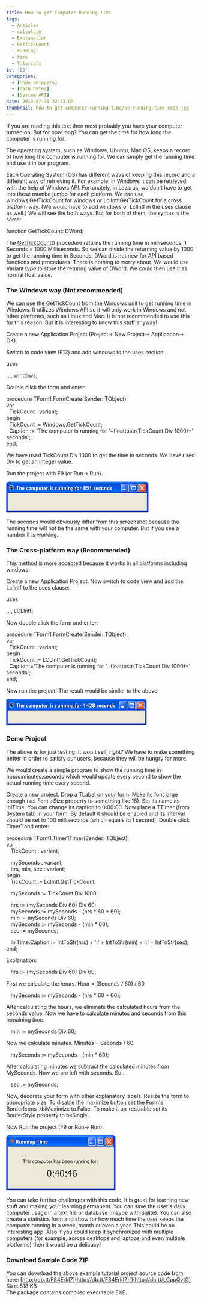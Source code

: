 ```yaml
---
title: How to get Computer Running Time
tags:
  - Articles
  - calculate
  - Explanation
  - GetTickCount
  - running
  - time
  - Tutorials
id: '62'
categories:
  - [Code Snippets]
  - [Math Dates]
  - [System API]
date: 2013-07-31 22:33:00
thumbnail: how-to-get-computer-running-time/pc-running-time-code.jpg
---
```


If you are reading this text then most probably you have your computer turned on. But for how long? You can get the time for how long the computer is running for.
<!-- more -->
  
  
The operating system, such as Windows, Ubuntu, Mac OS, keeps a record of how long the computer is running for. We can simply get the running time and use it in our program.  
  
Each Operating System (OS) has different ways of keeping this record and a different way of retrieving it. For example, in Windows it can be retrieved with the help of Windows API. Fortunately, in Lazarus, we don't have to get into these mumbo jumbo for each platform. We can use windows.GetTickCount for windows or LclIntf.GetTickCount for a cross platform way. (We would have to add windows or LclIntf in the uses clause as well.) We will see the both ways. But for both of them, the syntax is the same:  
  

function GetTickCount: DWord; 

  
The [GetTickCount](http://lazarus-ccr.sourceforge.net/docs/lcl/lclintf/gettickcount.html)() procedure returns the running time in milliseconds. 1 Seconds = 1000 Milliseconds. So we can divide the returning value by 1000 to get the running time in Seconds. DWord is not new for API based functions and procedures. There is nothing to worry about. We would use Variant type to store the returing value of DWord. We could then use it as normal float value.  
  
  
  

### The Windows way (Not recommended)

We can use the GetTickCount from the Windows unit to get running time in Windows. It utilizes Windows API so it will only work in Windows and not other platforms, such as Linux and Mac. It is not recommended to use this for this reason. But it is interesting to know this stuff anyway!  
  
Create a new Application Project (Project-> New Project-> Application-> OK).  
  
Switch to code view (F12) and add windows to the uses section:  
  

uses  
  
..., windows;

  
Double click the form and enter:  
  

procedure TForm1.FormCreate(Sender: TObject);  
var  
  TickCount : variant;  
begin  
  TickCount := Windows.GetTickCount;  
  Caption := 'The computer is running for '+floattostr(TickCount Div 1000)+' seconds';  
end;

  
We have used TickCount Div 1000 to get the time in seconds. We have used Div to get an integer value.  
  
Run the project with F9 (or Run-> Run).  
  

![](how-to-get-computer-running-time/pc-running-time-lazarus.gif)

  
  
  
  
  
The seconds would obviously differ from this screenshot because the running time will not be the same with your computer. But if you see a number it is working.  
  
  

### The Cross-platform way (Recommended)

This method is more accepted because it works in all platforms including windows.  
  
Create a new Application Project. Now switch to code view and add the LclIntf to the uses clause:  
  

uses  
  
..., LCLIntf;

  
Now double click the form and enter:  
  

procedure TForm1.FormCreate(Sender: TObject);  
var  
  TickCount : variant;  
begin  
  TickCount := LCLIntf.GetTickCount;  
  Caption:='The computer is running for '+floattostr(TickCount Div 1000)+' seconds';  
end;

  
Now run the project. The result would be similar to the above.  
  

![](how-to-get-computer-running-time/pc-running-time-lazarus2.gif)

  

### Demo Project

The above is for just testing. It won't sell, right? We have to make something better in order to satisfy our users, because they will be hungry for more.  
  
We would create a simple program to show the running time in hours:minutes:seconds which would update every second to show the actual running time every second.  
  
Create a new project. Drop a TLabel on your form. Make its font large enough (set Font->Size property to something like 18). Set its name as lblTime. You can change its caption to 0:00:00. Now place a TTimer (from System tab) in your form. By default it should be enabled and its interval should be set to 100 milliseconds (which equals to 1 second). Double click Timer1 and enter:  
  

procedure TForm1.Timer1Timer(Sender: TObject);  
var  
   TickCount : variant;  
  
   mySeconds : variant;  
   hrs, min, sec : variant;  
begin  
   TickCount := LclIntf.GetTickCount;  
  
   mySeconds := TickCount Div 1000;  
  
   hrs := (mySeconds Div 60) Div 60;  
   mySeconds := mySeconds - (hrs \* 60 \* 60);  
   min := mySeconds Div 60;  
   mySeconds := mySeconds - (min \* 60);  
   sec := mySeconds;  
  
   lblTime.Caption := IntToStr(hrs) + ':' + IntToStr(min) + ':' + IntToStr(sec);  
end;

  
Explanation:  
  

   hrs := (mySeconds Div 60) Div 60;

  
First we calculate the hours. Hour = (Seconds / 60) / 60  
  

   mySeconds := mySeconds - (hrs \* 60 \* 60);

  
After calculating the hours, we eliminate the calculated hours from the seconds value. Now we have to calculate minutes and seconds from this remaining time.  
  

   min := mySeconds Div 60;

  
Now we calculate minutes. Minutes = Seconds / 60.  
  

   mySeconds := mySeconds - (min \* 60);

  
After calculating minutes we subtract the calculated minutes from MySeconds. Now we are left with seconds. So...  
  

   sec := mySeconds;

  
  
Now, decorate your form with other explanatory labels. Resize the form to appropriate size. To disable the maximize button set the Form's BorderIcons->biMaximize to False. To make it un-resizable set its BorderStyle property to bsSingle.  
  
Now Run the project (F9 or Run-> Run).  
  

![](how-to-get-computer-running-time/running-time-sample-lazarus.gif)

  
You can take further challenges with this code. It is great for learning new stuff and making your learning permanent. You can save the user's daily computer usage in a text file or database (maybe with Sqlite). You can also create a statistics form and show for how much time the user keeps the computer running in a week, month or even a year. This could be an interesting app. Also if you could keep it synchronized with multiple computers (for example, across desktops and laptops and even multiple platforms) then it would be a delicacy!  
  

### Download Sample Code ZIP

You can download the above example tutorial project source code from here: [http://db.tt/F84ErkI7](http://db.tt/F84ErkI7)[](http://db.tt/LCppQvtG)  
Size: 518 KB  
The package contains compiled executable EXE.